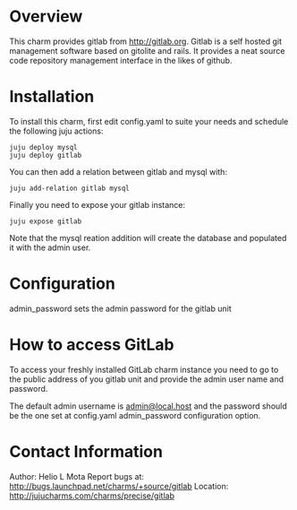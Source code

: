 # Overview

This charm provides gitlab from http://gitlab.org. Gitlab is a self hosted git management software based on gitolite and rails. It provides a neat source code repository management interface in the likes of github.

# Installation

To install this charm, first edit config.yaml to suite your needs and schedule the following juju actions:

    juju deploy mysql
    juju deploy gitlab

You can then add a relation between gitlab and mysql with:

    juju add-relation gitlab mysql

Finally you need to expose your gitlab instance:

    juju expose gitlab

Note that the mysql reation addition will create the database and populated it with the admin user. 

# Configuration

admin_password sets the admin password for the gitlab unit

# How to access GitLab

To access your freshly installed GitLab charm instance you need to go to the public address of you gitlab unit and provide the admin user name and password.

The default admin username is admin@local.host and the password should be the one set at config.yaml admin_password configuration option.

# Contact Information

Author: Helio L Mota
Report bugs at: http://bugs.launchpad.net/charms/+source/gitlab
Location: http://jujucharms.com/charms/precise/gitlab
